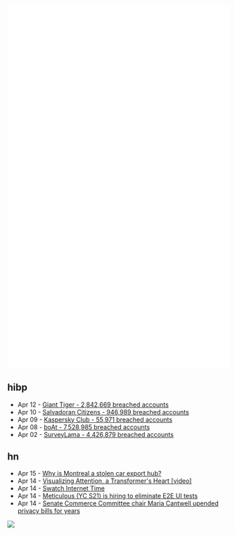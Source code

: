 ![Metrics](https://raw.githubusercontent.com/phixion/phixion/master/metrics.svg)

## hibp

<!--
for https://github.com/phixion/phixion/blob/main/.github/workflows/feeds.yml
-->
<!--START_SECTION:haveibeenpwnd-->
- Apr 12 - [Giant Tiger - 2,842,669 breached accounts](https://haveibeenpwned.com/PwnedWebsites#GiantTiger)
- Apr 10 - [Salvadoran Citizens - 946,989 breached accounts](https://haveibeenpwned.com/PwnedWebsites#SalvadoranCitizens)
- Apr 09 - [Kaspersky Club - 55,971 breached accounts](https://haveibeenpwned.com/PwnedWebsites#KasperskyClub)
- Apr 08 - [boAt - 7,528,985 breached accounts](https://haveibeenpwned.com/PwnedWebsites#boAt)
- Apr 02 - [SurveyLama - 4,426,879 breached accounts](https://haveibeenpwned.com/PwnedWebsites#SurveyLama)
<!--END_SECTION:haveibeenpwnd-->

## hn

<!--
for https://github.com/phixion/phixion/blob/main/.github/workflows/feeds.yml
-->
<!--START_SECTION:hn-->
- Apr 15 - [Why is Montreal a stolen car export hub?](https://nationalpost.com/news/canada/why-is-montreal-a-stolen-car-export-hub-jurisdiction-limits-and-size-officials-say)
- Apr 14 - [Visualizing Attention, a Transformer's Heart [video]](https://www.3blue1brown.com/lessons/attention)
- Apr 14 - [Swatch Internet Time](https://en.wikipedia.org/wiki/Swatch_Internet_Time)
- Apr 14 - [Meticulous (YC S21) is hiring to eliminate E2E UI tests](https://news.ycombinator.com/item?id=40034480)
- Apr 14 - [Senate Commerce Committee chair Maria Cantwell upended privacy bills for years](https://www.washingtonpost.com/technology/2024/04/13/congress-maria-cantwell-online-privacy/)
<!--END_SECTION:hn-->

<!--
for https://yhype.me
-->
![](https://hit.yhype.me/github/profile?user_id=13013670)
